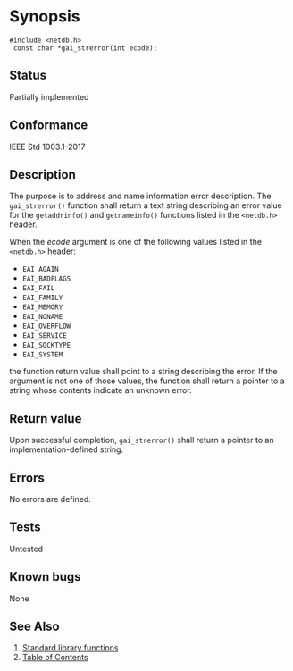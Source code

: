 # Synopsis 
`#include <netdb.h>`</br>
` const char *gai_strerror(int ecode);`</br>

## Status
Partially implemented
## Conformance
IEEE Std 1003.1-2017
## Description


The purpose is to address and name information error description. The `gai_strerror()` function shall return a text string describing an error value for the `getaddrinfo()` and `getnameinfo()`
functions listed in the `<netdb.h>` header.

When the _ecode_ argument is one of the following values listed in the `<netdb.h>` header:


* `EAI_AGAIN`
* `EAI_BADFLAGS`
* `EAI_FAIL`
* `EAI_FAMILY`
* `EAI_MEMORY`
* `EAI_NONAME`
* `EAI_OVERFLOW`
* `EAI_SERVICE`
* `EAI_SOCKTYPE`
* `EAI_SYSTEM`



the function return value shall point to a string describing the error. If the argument is not one of those values, the function
shall return a pointer to a string whose contents indicate an unknown error.


## Return value

Upon successful completion, `gai_strerror()` shall return a pointer to an implementation-defined string.

## Errors


No errors are defined.




## Tests

Untested

## Known bugs

None

## See Also 
1. [Standard library functions](../README.md)
2. [Table of Contents](../../../README.md)
